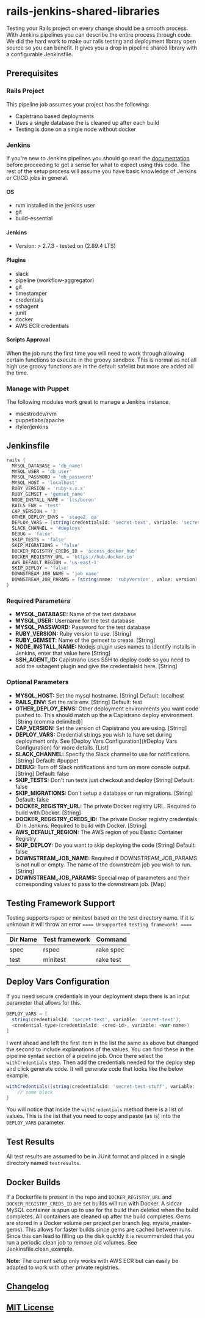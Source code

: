 # rails-jenkins-shared-libraries

Testing your Rails project on every change should be a smooth process. With Jenkins pipelines you can describe the entire process through code. We did the hard work to make our rails testing and deployment library open source so you can benefit. It gives you a drop in pipeline shared library with a configurable Jenkinsfile.

## Prerequisites

### Rails Project

This pipeline job assumes your project has the following:

- Capistrano based deployments
- Uses a single database the is cleaned up after each build
- Testing is done on a single node without docker

### Jenkins

If you're new to Jenkins pipelines you should go read the [documentation](https://jenkins.io/doc/book/pipeline/) before proceeding to get a sense for what to expect using this code. The rest of the setup process will assume you have basic knowledge of Jenkins or CI/CD jobs in general.

#### OS

- rvm installed in the jenkins user
- git
- build-essential

#### Jenkins

- Version: > 2.7.3 - tested on (2.89.4 LTS)

#### Plugins

- slack
- pipeline (workflow-aggregator)
- git
- timestamper
- credentials
- sshagent
- junit
- docker
- AWS ECR credentials

#### Scripts Approval

When the job runs the first time you will need to work through allowing certain functions to execute in the groovy sandbox. This is normal as not all high use groovy functions are in the default safelist but more are added all the time.

### Manage with Puppet

The following modules work great to manage a Jenkins instance.

- maestrodev/rvm
- puppetlabs/apache
- rtyler/jenkins

## Jenkinsfile

``` groovy
rails {
  MYSQL_DATABASE = 'db_name'
  MYSQL_USER = 'db_user'
  MYSQL_PASSWORD = 'db_password'
  MYSQL_HOST = 'localhost'
  RUBY_VERSION = 'ruby-x.x.x'
  RUBY_GEMSET = 'gemset_name'
  NODE_INSTALL_NAME = 'lts/boron'
  RAILS_ENV = 'test'
  CAP_VERSION = '3'
  OTHER_DEPLOY_ENVS = 'stage2, qa'
  DEPLOY_VARS = [string(credentialsId: 'secret-text', variable: 'secret-text'), usernameColonPassword(credentialsId: 'git_access', variable: 'git-login-creds')]
  SLACK_CHANNEL = '#deploys'
  DEBUG = 'false'
  SKIP_TESTS = 'false'
  SKIP_MIGRATIONS = 'false'
  DOCKER_REGISTRY_CREDS_ID = 'access_docker_hub'
  DOCKER_REGISTRY_URL = 'https://hub.docker.io'
  AWS_DEFAULT_REGION = 'us-east-1'
  SKIP_DEPLOY = 'false'
  DOWNSTREAM_JOB_NAME = 'job_name'
  DOWNSTREAM_JOB_PARAMS = [string(name: 'rubyVersion', value: version), string(name: 'checksum', value: checksum))]
}
```

### Required Parameters

- **MYSQL_DATABASE:** Name of the test database
- **MYSQL_USER:** Username for the test database
- **MYSQL_PASSWORD:** Password for the test database
- **RUBY_VERSION:** Ruby version to use. [String]
- **RUBY_GEMSET**: Name of the gemset to create. [String]
- **NODE_INSTALL_NAME:** Nodejs plugin uses names to identify installs in Jenkins, enter that value here [String]
- **SSH_AGENT_ID:** Capistrano uses SSH to deploy code so you need to add the sshagent plugin and give the credentialsId here. [String]

### Optional Parameters

- **MYSQL_HOST:** Set the mysql hostname. [String] Default: localhost
- **RAILS_ENV:** Set the rails env. [String] Default: test
- **OTHER_DEPLOY_ENVS:** Other deployment environments you want code pushed to. This should match up the a Capistrano deploy environment. [String (comma delimited)]
- **CAP_VERSION:** Set the version of Capistrano you are using. [String]
- **DEPLOY_VARS:** Credential strings you wish to have set during deployment only. See [Deploy Vars Configuration](#Deploy Vars Configuration) for more details. [List]
- **SLACK_CHANNEL:** Specify the Slack channel to use for notifications. [String] Default: #puppet
- **DEBUG:** Turn off Slack notifications and turn on more console output. [String] Default: false
- **SKIP_TESTS:** Don't run tests just checkout and deploy [String] Default: false
- **SKIP_MIGRATIONS:** Don't setup a database or run migrations. [String] Default: false
- **DOCKER_REGISTRY_URL:** The private Docker registry URL. Required to build with Docker. [String]
- **DOCKER_REGISTRY_CREDS_ID:** The private Docker registry credentials ID in Jenkins. Required to build with Docker. [String]
- **AWS_DEFAULT_REGION:** The AWS region of you Elastic Container Registry
- **SKIP_DEPLOY:** Do you want to skip deploying the code [String] Default: false
- **DOWNSTREAM_JOB_NAME:** Required if DOWNSTREAM_JOB_PARAMS is not null or empty. The name of the downstream job you wish to run. [String]
- **DOWNSTREAM_JOB_PARAMS:**  Special map of parameters and their corresponding values to pass to the downstream job. [Map]

## Testing Framework Support

Testing supports rspec or minitest based on the test directory name. If it is unknown it will throw an error `==== Unsupported testing framework! ====`

|Dir Name | Test framework | Command |
----------|----------------|---------|
|spec     |rspec           |rake spec|
|test     |minitest        |rake test|

## Deploy Vars Configuration

If you need secure credentials in your deployment steps there is an input parameter that allows for this.

```groovy
DEPLOY_VARS = [
  string(credentialsId: 'secret-text', variable: 'secret-text'),
  <credential-type>(credentialsId: <cred-id>, variable: <var-name>)
]
```

I went ahead and left the first item in the list the same as above but changed the second to include explanations of the values. You can find these in the pipeline syntax section of a pipeline job. Once there select the `withCredentials` step. Then add the credentials needed for the deploy step and click generate code. It will generate code that looks like the below example.

```groovy
withCredentials([string(credentialsId: 'secret-test-stuff', variable: 'testing'), usernameColonPassword(credentialsId: 'git_basic_access', variable: 'login-creds')]) {
    // some block
}
```

You will notice that inside the `withCredentials` method there is a list of values. This is the list that you need to copy and paste (as is) into the `DEPLOY_VARS` parameter. 

## Test Results

All test results are assumed to be in JUnit format and placed in a single directory named `testresults`.

## Docker Builds

If a Dockerfile is present in the repo and `DOCKER_REGISTRY_URL` and `DOCKER_REGISTRY_CREDS_ID` are set builds will run with Docker. A sidcar MySQL container is spun up to use for the build then deleted when the build completes. All containers are cleaned up after the build completes. Gems are stored in a Docker volume per project per branch (eg. mysite_master-gems). This allows for faster builds since gems are cached between runs. Since this can lead to filling up the disk quickly it is recommended that you run a periodic clean job to remove old volumes. See Jenkinsfile.clean_example.

**Note:** The current setup only works with AWS ECR but can easily be adapted to work with other private registries.

## [Changelog](CHANGELOG.md)

## [MIT License](LICENSE)
